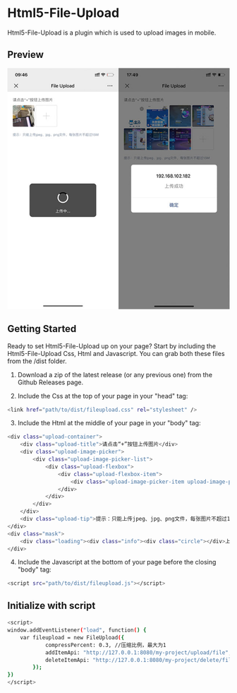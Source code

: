 # Html5-File-Upload
Html5-File-Upload is a plugin which is used to upload images in mobile.


## Preview
![Html5-File-Upload](https://github.com/yuan569/Html5-File-Upload/blob/master/fileupload/dist/img/preview.jpg)



## Getting Started

Ready to set Html5-File-Upload up on your page? Start by including the Html5-File-Upload Css, Html and Javascript. You can grab both these files from the /dist folder. 

1. Download a zip of the latest release (or any previous one) from the Github Releases page.

2. Include the Css at the top of your page in your "head" tag:
```bash
<link href="path/to/dist/fileupload.css" rel="stylesheet" />
```

3. Include the Html at the middle of your page in your "body" tag:
```bash
<div class="upload-container">
    <div class="upload-title">请点击“+”按钮上传图片</div>
    <div class="upload-image-picker">
        <div class="upload-image-picker-list">
            <div class="upload-flexbox">
                <div class="upload-flexbox-item">
                    <div class="upload-image-picker-item upload-image-picker-upload-btn"><input type="file" accept="image/jpeg,image/jpg,image/png" multiple class="upload__input"></div>
                </div>
            </div>
        </div>
    </div>
    <div class="upload-tip">提示：只能上传jpeg、jpg、png文件，每张图片不超过15M</div>
</div>
<div class="mask">
    <div class="loading"><div class="info"><div class="circle"></div>上传中...</div></div>
</div>
```

4. Include the Javascript at the bottom of your page before the closing "body" tag: 
```bash
<script src="path/to/dist/fileupload.js"></script> 
```


## Initialize with script
```bash
<script>
window.addEventListener("load", function() {
    var fileupload = new FileUpload({
            compressPercent: 0.3, //压缩比例，最大为1
            addItemApi: "http://127.0.0.1:8080/my-project/upload/file", //新增图片的接口
            deleteItemApi: "http://127.0.0.1:8080/my-project/delete/file/" //删除图片的接口
        });
})
</script>
```
